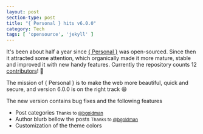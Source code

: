 ```yaml
---
layout: post
section-type: post
title: "{ Personal } hits v6.0.0"
category: Tech
tags: [ 'opensource', 'jekyll' ]
---
```

It's been about half a year since <a href="https://github.com/PanosSakkos/personal-jekyll-theme" target="blank">{ Personal }</a> was open-sourced. Since then it attracted
some attention, which organically made it more mature, stable and improved it with
new handy features. Currently the repository counts 12 <a href="https://github.com/PanosSakkos/personal-jekyll-theme/blob/master/CONTRIBUTORS.md" target="blank">contributors</a>! :clap:

The mission of { Personal } is to make the web more beautiful, quick and secure, and version 6.0.0
is on the right track :smile: 

The new version contains bug fixes and the following features

* Post categories <small>Thanks to <a href="https://github.com/bgoldman" target="blank">@bgoldman</a></small>
* Author blurb bellow the posts <small>Thanks to <a href="https://github.com/bgoldman" target="blank">@bgoldman</a></small>
* Customization of the theme colors
